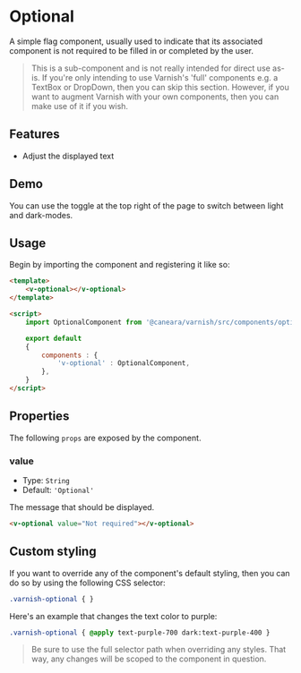 # Optional

A simple flag component, usually used to indicate that its associated component is not required to be filled in or completed by the user.

> This is a sub-component and is not really intended for direct use as-is. If you're only intending to use Varnish's 'full' components e.g. a TextBox or DropDown, then you can skip this section. However, if you want to augment Varnish with your own components, then you can make use of it if you wish.

## Features

* Adjust the displayed text

## Demo

You can use the toggle at the top right of the page to switch between light and dark-modes.

<!-- Setup -->
<script setup>
    import OptionalComponent from '../../src/components/optional.vue';
</script>

<!-- Demo -->
<div class="border border-dashed border-gray-300 dark:border-gray-600 flex justify-center rounded-md gap-x-3 p-6 mt-8">
    <ClientOnly>
        <OptionalComponent></OptionalComponent>
    </ClientOnly>
</div>

## Usage

Begin by importing the component and registering it like so:

```html
<template>
    <v-optional></v-optional>
</template>

<script>
    import OptionalComponent from '@caneara/varnish/src/components/optional.vue';

    export default
    {
        components : {
            'v-optional' : OptionalComponent,
        },
    }
</script>
```

## Properties

The following `props` are exposed by the component.

### value

- Type: `String`
- Default: `'Optional'`

The message that should be displayed.

```html
<v-optional value="Not required"></v-optional>
```

## Custom styling

If you want to override any of the component's default styling, then you can do so by using the following CSS selector:

```css
.varnish-optional { }
```

Here's an example that changes the text color to purple:

```css
.varnish-optional { @apply text-purple-700 dark:text-purple-400 }
```

> Be sure to use the full selector path when overriding any styles. That way, any changes will be scoped to the component in question.